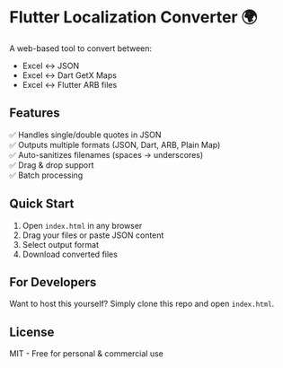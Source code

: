 # Flutter Localization Converter 🌍

A web-based tool to convert between:
- Excel ↔ JSON
- Excel ↔ Dart GetX Maps
- Excel ↔ Flutter ARB files

## Features
✅ Handles single/double quotes in JSON  
✅ Outputs multiple formats (JSON, Dart, ARB, Plain Map)  
✅ Auto-sanitizes filenames (spaces → underscores)  
✅ Drag & drop support  
✅ Batch processing  

## Quick Start
1. Open `index.html` in any browser
2. Drag your files or paste JSON content
3. Select output format
4. Download converted files

## For Developers
Want to host this yourself? Simply clone this repo and open `index.html`.

## License
MIT - Free for personal & commercial use
